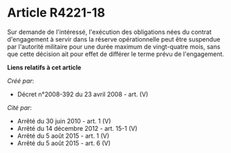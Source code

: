 # Article R4221-18

Sur demande de l'intéressé, l'exécution des obligations nées du contrat d'engagement à servir dans la réserve opérationnelle
peut être suspendue par l'autorité militaire pour une durée maximum de vingt-quatre mois, sans que cette décision ait pour
effet de différer le terme prévu de l'engagement.

**Liens relatifs à cet article**

_Créé par_:

  - Décret n°2008-392 du 23 avril 2008 - art. (V)

_Cité par_:

  - Arrêté du 30 juin 2010 - art. 1 (V)
  - Arrêté du 14 décembre 2012 - art. 15-1 (V)
  - Arrêté du 5 août 2015 - art. 1 (V)
  - Arrêté du 5 août 2015 - art. 6 (V)
